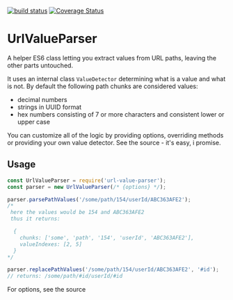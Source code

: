 [![build status](https://api.travis-ci.org/disjunction/url-value-parser.png)](https://travis-ci.org/disjunction/url-value-parser)
[![Coverage Status](https://coveralls.io/repos/github/disjunction/url-value-parser/badge.svg?branch=master&bust=1)](https://coveralls.io/github/disjunction/url-value-parser?branch=master)

# UrlValueParser

A helper ES6 class letting you extract values from URL paths,
leaving the other parts untouched.

It uses an internal class `ValueDetector` determining
what is a value and what is not. By default the following
path chunks are considered values:

* decimal numbers
* strings in UUID format
* hex numbers consisting of 7 or more characters
  and consistent lower or upper case

You can customize all of the logic by providing options,
overriding methods or providing your own value detector.
See the source - it's easy, i promise.

## Usage

```javascript
const UrlValueParser = require('url-value-parser');
const parser = new UrlValueParser(/* {options} */);

parser.parsePathValues('/some/path/154/userId/ABC363AFE2');
/*
 here the values would be 154 and ABC363AFE2
 thus it returns:

  {
    chunks: ['some', 'path', '154', 'userId', 'ABC363AFE2'],
    valueIndexes: [2, 5]
  }
*/

parser.replacePathValues('/some/path/154/userId/ABC363AFE2', '#id');
// returns: /some/path/#id/userId/#id
```

For options, see the source
